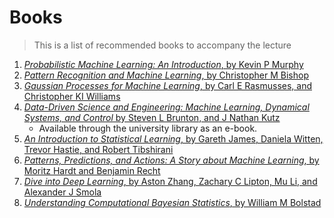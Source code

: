 # Books


> This is a list of recommended books to accompany the lecture

1. [*Probabilistic Machine Learning: An Introduction*, by Kevin P Murphy](https://github.com/probml/pml-book)
2. [*Pattern Recognition and Machine Learning*, by Christopher M Bishop](https://www.microsoft.com/en-us/research/uploads/prod/2006/01/Bishop-Pattern-Recognition-and-Machine-Learning-2006.pdf)
3. [*Gaussian Processes for Machine Learning*, by Carl E Rasmusses, and Christopher KI Williams](https://gaussianprocess.org/gpml/)
4. [*Data-Driven Science and Engineering: Machine Learning, Dynamical Systems, and Control* by Steven L Brunton, and J Nathan Kutz](http://databookuw.com)
    - Available through the university library as an e-book.
6. [*An Introduction to Statistical Learning*, by Gareth James, Daniela Witten, Trevor Hastie, and Robert Tibshirani](https://www.statlearning.com)
7. [*Patterns, Predictions, and Actions: A Story about Machine Learning*, by Moritz Hardt and Benjamin Recht](https://mlstory.org/index.html)
8. [*Dive into Deep Learning*, by Aston Zhang, Zachary C Lipton, Mu Li, and Alexander J Smola](https://www.d2l.ai/index.html)
9. [*Understanding Computational Bayesian Statistics*, by William M Bolstad](https://cds.cern.ch/record/1437903/files/9780470046098_TOC.pdf)

